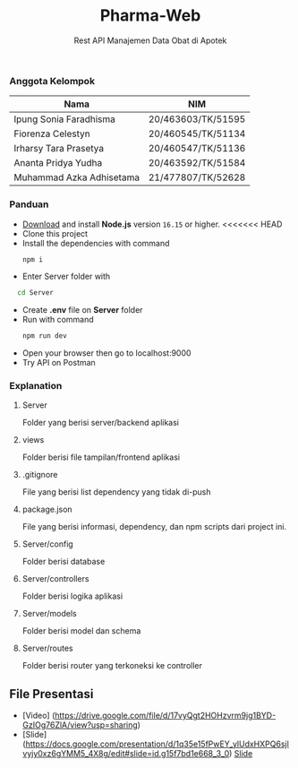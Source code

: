 <h1 align="center">
  Pharma-Web
</h1>

<p align="center">Rest API Manajemen Data Obat di Apotek</p><br>

### Anggota Kelompok

| Nama                     | NIM                |
| ------------------------ | ------------------ |
| Ipung Sonia Faradhisma   | 20/463603/TK/51595 |
| Fiorenza Celestyn        | 20/460545/TK/51134 |
| Irharsy Tara Prasetya    | 20/460547/TK/51136 |
| Ananta Pridya Yudha      | 20/463592/TK/51584 |
| Muhammad Azka Adhisetama | 21/477807/TK/52628 |

### Panduan

- [Download](https://nodejs.org/en/download/) and install **Node.js** version `16.15` or higher.
  <<<<<<< HEAD
- Clone this project
- Install the dependencies with command
  ```bash
  npm i
  ```
- Enter Server folder with

```bash
  cd Server
```

- Create **.env** file on **Server** folder
- Run with command
  ```bash
  npm run dev
  ```
- Open your browser then go to localhost:9000
- Try API on Postman

### Explanation

1. Server

   Folder yang berisi server/backend aplikasi

1. views

   Folder berisi file tampilan/frontend aplikasi

1. .gitignore

   File yang berisi list dependency yang tidak di-push

1. package.json

   File yang berisi informasi, dependency, dan npm scripts dari project ini.

1. Server/config

   Folder berisi database

1. Server/controllers

   Folder berisi logika aplikasi

1. Server/models

   Folder berisi model dan schema

1. Server/routes

   Folder berisi router yang terkoneksi ke controller

## File Presentasi

- [Video] (https://drive.google.com/file/d/17vyQgt2HOHzvrm9jg1BYD-GzIOg76ZlA/view?usp=sharing)
- [Slide] (https://docs.google.com/presentation/d/1q35e15fPwEY_ylUdxHXPQ6sjlvyjy0xz6gYMM5_4X8g/edit#slide=id.g15f7bd1e668_3_0)
  <a href=''>Slide</a>
